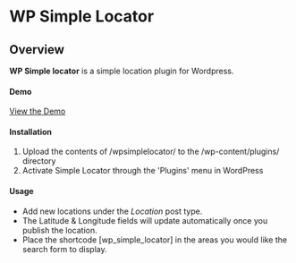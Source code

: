 # WP Simple Locator


## Overview

**WP Simple locator** is a simple location plugin for Wordpress.


#### Demo 
[View the Demo](http://locatewp.com)


#### Installation 
1. Upload the contents of /wpsimplelocator/ to the /wp-content/plugins/ directory
1. Activate Simple Locator through the 'Plugins' menu in WordPress



#### Usage

* Add new locations under the *Location* post type.
* The Latitude & Longitude fields will update automatically once you publish the location.
* Place the shortcode [wp_simple_locator] in the areas you would like the search form to display.
